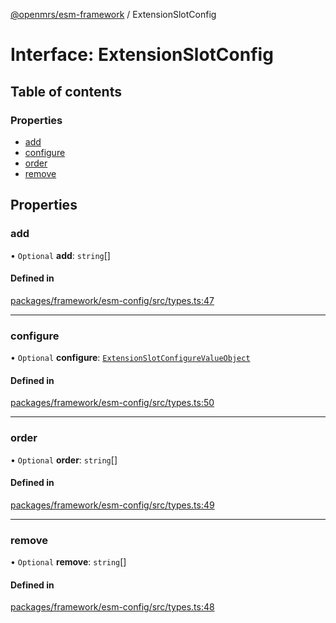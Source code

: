[@openmrs/esm-framework](../API.md) / ExtensionSlotConfig

# Interface: ExtensionSlotConfig

## Table of contents

### Properties

- [add](ExtensionSlotConfig.md#add)
- [configure](ExtensionSlotConfig.md#configure)
- [order](ExtensionSlotConfig.md#order)
- [remove](ExtensionSlotConfig.md#remove)

## Properties

### add

• `Optional` **add**: `string`[]

#### Defined in

[packages/framework/esm-config/src/types.ts:47](https://github.com/openmrs/openmrs-esm-core/blob/main/packages/framework/esm-config/src/types.ts#L47)

___

### configure

• `Optional` **configure**: [`ExtensionSlotConfigureValueObject`](ExtensionSlotConfigureValueObject.md)

#### Defined in

[packages/framework/esm-config/src/types.ts:50](https://github.com/openmrs/openmrs-esm-core/blob/main/packages/framework/esm-config/src/types.ts#L50)

___

### order

• `Optional` **order**: `string`[]

#### Defined in

[packages/framework/esm-config/src/types.ts:49](https://github.com/openmrs/openmrs-esm-core/blob/main/packages/framework/esm-config/src/types.ts#L49)

___

### remove

• `Optional` **remove**: `string`[]

#### Defined in

[packages/framework/esm-config/src/types.ts:48](https://github.com/openmrs/openmrs-esm-core/blob/main/packages/framework/esm-config/src/types.ts#L48)
